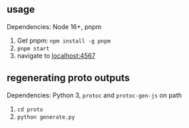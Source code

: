 ## usage

Dependencies: Node 16+, pnpm

1. Get pnpm: `npm install -g pnpm`
2. `pnpm start`
3. navigate to [localhost:4567](http://localhost:4567)

## regenerating proto outputs

Dependencies: Python 3, `protoc` and `protoc-gen-js` on path

1. `cd proto`
2. `python generate.py`
